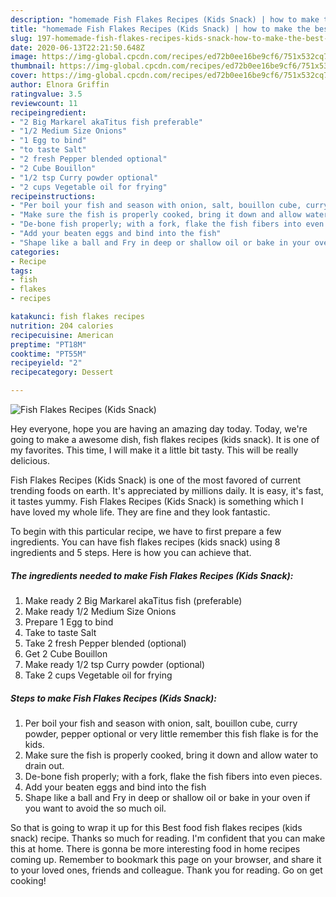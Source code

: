 ```yaml
---
description: "homemade Fish Flakes Recipes (Kids Snack) | how to make the best Fish Flakes Recipes (Kids Snack)"
title: "homemade Fish Flakes Recipes (Kids Snack) | how to make the best Fish Flakes Recipes (Kids Snack)"
slug: 197-homemade-fish-flakes-recipes-kids-snack-how-to-make-the-best-fish-flakes-recipes-kids-snack
date: 2020-06-13T22:21:50.648Z
image: https://img-global.cpcdn.com/recipes/ed72b0ee16be9cf6/751x532cq70/fish-flakes-recipes-kids-snack-recipe-main-photo.jpg
thumbnail: https://img-global.cpcdn.com/recipes/ed72b0ee16be9cf6/751x532cq70/fish-flakes-recipes-kids-snack-recipe-main-photo.jpg
cover: https://img-global.cpcdn.com/recipes/ed72b0ee16be9cf6/751x532cq70/fish-flakes-recipes-kids-snack-recipe-main-photo.jpg
author: Elnora Griffin
ratingvalue: 3.5
reviewcount: 11
recipeingredient:
- "2 Big Markarel akaTitus fish preferable"
- "1/2 Medium Size Onions"
- "1 Egg to bind"
- "to taste Salt"
- "2 fresh Pepper blended optional"
- "2 Cube Bouillon"
- "1/2 tsp Curry powder optional"
- "2 cups Vegetable oil for frying"
recipeinstructions:
- "Per boil your fish and season with onion, salt, bouillon cube, curry powder, pepper optional or very little remember this fish flake is for the kids."
- "Make sure the fish is properly cooked, bring it down and allow water to drain out."
- "De-bone fish properly; with a fork, flake the fish fibers into even pieces."
- "Add your beaten eggs and bind into the fish"
- "Shape like a ball and Fry in deep or shallow oil or bake in your oven if you want to avoid the so much oil."
categories:
- Recipe
tags:
- fish
- flakes
- recipes

katakunci: fish flakes recipes 
nutrition: 204 calories
recipecuisine: American
preptime: "PT18M"
cooktime: "PT55M"
recipeyield: "2"
recipecategory: Dessert

---
```



![Fish Flakes Recipes (Kids Snack)](https://img-global.cpcdn.com/recipes/ed72b0ee16be9cf6/751x532cq70/fish-flakes-recipes-kids-snack-recipe-main-photo.jpg)

Hey everyone, hope you are having an amazing day today. Today, we're going to make a awesome dish, fish flakes recipes (kids snack). It is one of my favorites. This time, I will make it a little bit tasty. This will be really delicious.



Fish Flakes Recipes (Kids Snack) is one of the most favored of current trending foods on earth. It's appreciated by millions daily. It is easy, it's fast, it tastes yummy. Fish Flakes Recipes (Kids Snack) is something which I have loved my whole life. They are fine and they look fantastic.


To begin with this particular recipe, we have to first prepare a few ingredients. You can have fish flakes recipes (kids snack) using 8 ingredients and 5 steps. Here is how you can achieve that.

<!--inarticleads1-->

##### The ingredients needed to make Fish Flakes Recipes (Kids Snack):

1. Make ready 2 Big Markarel akaTitus fish (preferable)
1. Make ready 1/2 Medium Size Onions
1. Prepare 1 Egg to bind
1. Take to taste Salt
1. Take 2 fresh Pepper blended (optional)
1. Get 2 Cube Bouillon
1. Make ready 1/2 tsp Curry powder (optional)
1. Take 2 cups Vegetable oil for frying




<!--inarticleads2-->

##### Steps to make Fish Flakes Recipes (Kids Snack):

1. Per boil your fish and season with onion, salt, bouillon cube, curry powder, pepper optional or very little remember this fish flake is for the kids.
1. Make sure the fish is properly cooked, bring it down and allow water to drain out.
1. De-bone fish properly; with a fork, flake the fish fibers into even pieces.
1. Add your beaten eggs and bind into the fish
1. Shape like a ball and Fry in deep or shallow oil or bake in your oven if you want to avoid the so much oil.




So that is going to wrap it up for this Best food fish flakes recipes (kids snack) recipe. Thanks so much for reading. I'm confident that you can make this at home. There is gonna be more interesting food in home recipes coming up. Remember to bookmark this page on your browser, and share it to your loved ones, friends and colleague. Thank you for reading. Go on get cooking!
